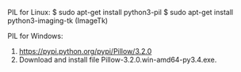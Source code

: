 
PIL for Linux:
$ sudo apt-get install python3-pil
$ sudo apt-get install python3-imaging-tk (ImageTk)

PIL for Windows:
1. https://pypi.python.org/pypi/Pillow/3.2.0
2. Download and install file Pillow-3.2.0.win-amd64-py3.4.exe.